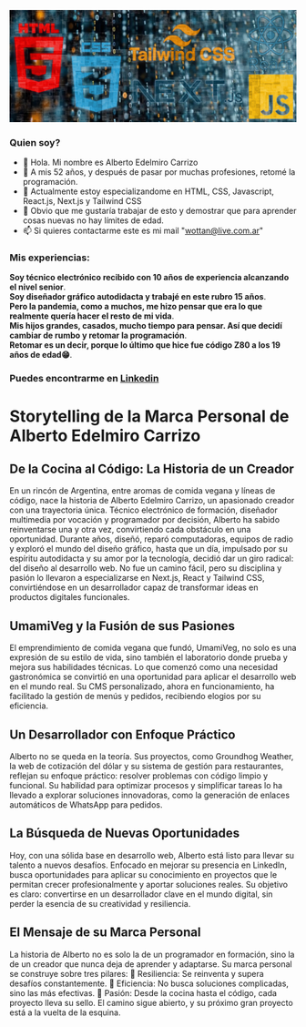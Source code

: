 ![mi imagen](/Header01.jpg)

### Quien soy?

- 👋 Hola. Mi nombre es Alberto Edelmiro Carrizo
- 👀 A mis 52 años, y después de pasar por muchas profesiones, retomé la programación.
- 🌱 Actualmente estoy especializandome en HTML, CSS, Javascript, React.js, Next.js y Tailwind CSS
- 💞️ Obvio que me gustaría trabajar de esto y demostrar que para aprender cosas nuevas no hay límites de edad.
- 📫 Si quieres contactarme este es mi mail "wottan@live.com.ar"

### Mis experiencias:

**Soy técnico electrónico recibido con 10 años de experiencia alcanzando el nivel senior**.  
**Soy diseñador gráfico autodidacta y trabajé en este rubro 15 años**.  
**Pero la pandemia, como a muchos, me hizo pensar que era lo que realmente quería hacer el resto de mi vida**.  
**Mis hijos grandes, casados, mucho tiempo para pensar. Así que decidí cambiar de rumbo y retomar la programación**.  
**Retomar es un decir, porque lo último que hice fue código Z80 a los 19 años de edad😁**.  

### Puedes encontrarme en [Linkedin](https://www.linkedin.com/in/alberto-edelmiro-carrizo-7639a186/)

# Storytelling de la Marca Personal de Alberto Edelmiro Carrizo  

## De la Cocina al Código: La Historia de un Creador  

En un rincón de Argentina, entre aromas de comida vegana y líneas de código, nace la historia de Alberto Edelmiro Carrizo, un apasionado creador con una trayectoria única. Técnico electrónico de formación, diseñador multimedia por vocación y programador por decisión, Alberto ha sabido reinventarse una y otra vez, convirtiendo cada obstáculo en una oportunidad.
Durante años, diseñó, reparó computadoras, equipos de radio y exploró el mundo del diseño gráfico, hasta que un día, impulsado por su espíritu autodidacta y su amor por la tecnología, decidió dar un giro radical: del diseño al desarrollo web. No fue un camino fácil, pero su disciplina y pasión lo llevaron a especializarse en Next.js, React y Tailwind CSS, convirtiéndose en un desarrollador capaz de transformar ideas en productos digitales funcionales.  

## UmamiVeg y la Fusión de sus Pasiones
El emprendimiento de comida vegana que fundó, UmamiVeg, no solo es una expresión de su estilo de vida, sino también el laboratorio donde prueba y mejora sus habilidades técnicas. Lo que comenzó como una necesidad gastronómica se convirtió en una oportunidad para aplicar el desarrollo web en el mundo real. Su CMS personalizado, ahora en funcionamiento, ha facilitado la gestión de menús y pedidos, recibiendo elogios por su eficiencia.  

## Un Desarrollador con Enfoque Práctico
Alberto no se queda en la teoría. Sus proyectos, como Groundhog Weather, la web de cotización del dólar y su sistema de gestión para restaurantes, reflejan su enfoque práctico: resolver problemas con código limpio y funcional. Su habilidad para optimizar procesos y simplificar tareas lo ha llevado a explorar soluciones innovadoras, como la generación de enlaces automáticos de WhatsApp para pedidos.  

## La Búsqueda de Nuevas Oportunidades
Hoy, con una sólida base en desarrollo web, Alberto está listo para llevar su talento a nuevos desafíos. Enfocado en mejorar su presencia en LinkedIn, busca oportunidades para aplicar su conocimiento en proyectos que le permitan crecer profesionalmente y aportar soluciones reales. Su objetivo es claro: convertirse en un desarrollador clave en el mundo digital, sin perder la esencia de su creatividad y resiliencia.  

## El Mensaje de su Marca Personal
La historia de Alberto no es solo la de un programador en formación, sino la de un creador que nunca deja de aprender y adaptarse. Su marca personal se construye sobre tres pilares:
🔹 Resiliencia: Se reinventa y supera desafíos constantemente.
🔹 Eficiencia: No busca soluciones complicadas, sino las más efectivas.
🔹 Pasión: Desde la cocina hasta el código, cada proyecto lleva su sello.
El camino sigue abierto, y su próximo gran proyecto está a la vuelta de la esquina.


